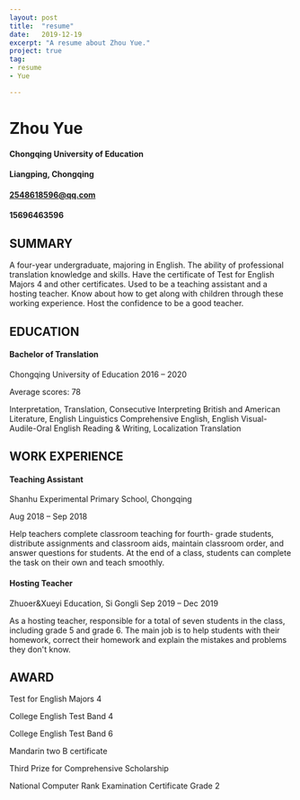 ```yaml
---
layout: post
title:  "resume"
date:   2019-12-19
excerpt: "A resume about Zhou Yue."
project: true
tag:
- resume
- Yue

---
```




# Zhou Yue 

#### Chongqing University of Education

#### Liangping, Chongqing

#### 2548618596@qq.com 

#### 15696463596



## SUMMARY

A four-year undergraduate, majoring in English. The ability of professional translation knowledge and skills. Have the certificate of Test for English Majors 4 and other certificates. Used to be a teaching assistant and a hosting teacher. Know about how to get along with children through these working experience. Host the confidence to be a good teacher.



## EDUCATION

#### Bachelor of Translation 

Chongqing University of Education 2016 – 2020 

Average scores: 78

Interpretation, Translation, Consecutive Interpreting British and American Literature, English Linguistics Comprehensive English, English Visual-Audile-Oral English Reading & Writing, Localization Translation



## WORK EXPERIENCE

#### Teaching Assistant 

Shanhu Experimental Primary School, Chongqing

 Aug 2018 – Sep 2018 

Help teachers complete classroom teaching for fourth- grade students, distribute assignments and classroom aids, maintain classroom order, and answer questions for students. At the end of a class, students can complete the task on their own and teach smoothly.

####  Hosting Teacher 

Zhuoer&Xueyi Education, Si Gongli Sep 2019 – Dec 2019

 As a hosting teacher, responsible for a total of seven students in the class, including grade 5 and grade 6. The main job is to help students with their homework, correct their homework and explain the mistakes and problems they don't know.



## AWARD

Test for English Majors 4 

College English Test Band 4 

College English Test Band 6 

Mandarin two B certificate 

Third Prize for Comprehensive Scholarship

National Computer Rank Examination Certificate Grade 2 


